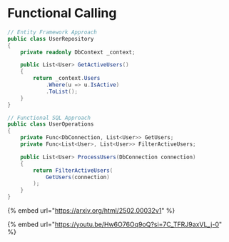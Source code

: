 # Functional Calling

```csharp
// Entity Framework Approach
public class UserRepository 
{
    private readonly DbContext _context;

    public List<User> GetActiveUsers()
    {
        return _context.Users
            .Where(u => u.IsActive)
            .ToList();
    }
}

// Functional SQL Approach
public class UserOperations
{
    private Func<DbConnection, List<User>> GetUsers;
    private Func<List<User>, List<User>> FilterActiveUsers;

    public List<User> ProcessUsers(DbConnection connection)
    {
        return FilterActiveUsers(
            GetUsers(connection)
        );
    }
}
```

{% embed url="https://arxiv.org/html/2502.00032v1" %}



{% embed url="https://youtu.be/Hw6O76Oq9oQ?si=7C_TFRJ9axVL_j-0" %}
